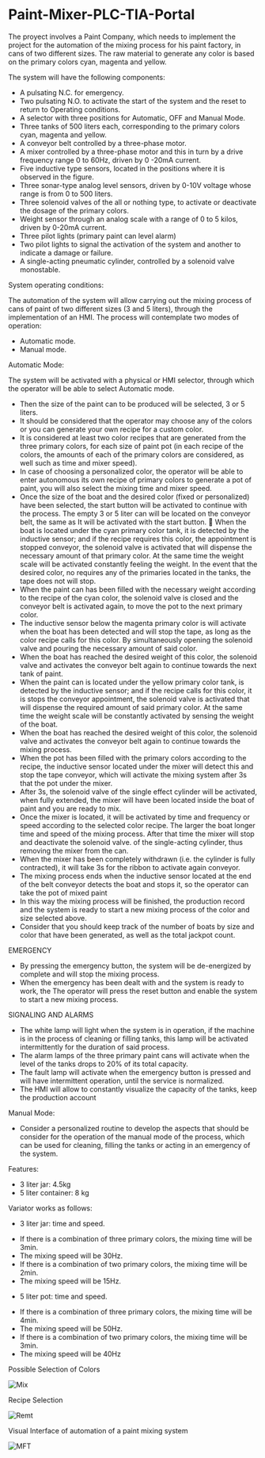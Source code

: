 # Paint-Mixer-PLC-TIA-Portal
The proyect involves a Paint Company, which needs to implement the project for the automation of the
mixing process for his paint factory, in cans of two different sizes.
The raw material to generate any color is based on the primary colors cyan,
magenta and yellow.

The system will have the following components:

* A pulsating N.C. for emergency.
* Two pulsating N.O. to activate the start of the system and the reset to return to
Operating conditions.
* A selector with three positions for Automatic, OFF and Manual Mode.
* Three tanks of 500 liters each, corresponding to the primary colors
cyan, magenta and yellow.
* A conveyor belt controlled by a three-phase motor.
* A mixer controlled by a three-phase motor and this in turn by a drive
frequency range 0 to 60Hz, driven by 0 -20mA current.
* Five inductive type sensors, located in the positions where it is observed
in the figure.
* Three sonar-type analog level sensors, driven by 0-10V voltage
whose range is from 0 to 500 liters.
* Three solenoid valves of the all or nothing type, to activate or deactivate the dosage
of the primary colors.
* Weight sensor through an analog scale with a range of 0 to 5 kilos,
driven by 0-20mA current.
* Three pilot lights (primary paint can level alarm)
* Two pilot lights to signal the activation of the system and another to indicate a
damage or failure.
* A single-acting pneumatic cylinder, controlled by a solenoid valve
monostable.

System operating conditions:

The automation of the system will allow carrying out the mixing process of cans
of paint of two different sizes (3 and 5 liters), through the implementation of
an HMI.
The process will contemplate two modes of operation:

* Automatic mode.
* Manual mode.

Automatic Mode:

The system will be activated with a physical or HMI selector, through which the
operator will be able to select Automatic mode.
* Then the size of the paint can to be produced will be selected, 3 or 5 liters.
* It should be considered that the operator may choose any of the colors
or you can generate your own recipe for a custom color.
* It is considered at least two color recipes that are generated from the three
primary colors, for each size of paint pot (in each recipe of the
colors, the amounts of each of the primary colors are considered, as well
such as time and mixer speed).
* In case of choosing a personalized color, the operator will be able to enter
autonomous its own recipe of primary colors to generate a pot of paint,
you will also select the mixing time and mixer speed.
* Once the size of the boat and the desired color (fixed or personalized) have been selected,
the start button will be activated to continue with the process.
The empty 3 or 5 liter can will be located on the conveyor belt, the same as
It will be activated with the start button.
 When the boat is located under the cyan primary color tank, it is detected
by the inductive sensor; and if the recipe requires this color, the appointment is stopped
conveyor, the solenoid valve is activated that will dispense the necessary amount
of that primary color. At the same time the weight scale will be activated
constantly feeling the weight. In the event that the desired color, no
requires any of the primaries located in the tanks, the tape does not
will stop.
* When the paint can has been filled with the necessary weight according to the recipe of the
cyan color, the solenoid valve is closed and the conveyor belt is activated
again, to move the pot to the next primary color.
* The inductive sensor below the magenta primary color is
will activate when the boat has been detected and will stop the tape, as long as
the color recipe calls for this color. By simultaneously opening the solenoid valve and
pouring the necessary amount of said color.
* When the boat has reached the desired weight of this color, the
solenoid valve and activates the conveyor belt again to continue towards
the next tank of paint.
* When the paint can is located under the yellow primary color tank,
is detected by the inductive sensor; and if the recipe calls for this color, it is
stops the conveyor appointment, the solenoid valve is activated that will dispense the
required amount of said primary color. At the same time the weight scale will be
constantly activated by sensing the weight of the boat.
* When the boat has reached the desired weight of this color, the
solenoid valve and activates the conveyor belt again to continue towards
the mixing process.
* When the pot has been filled with the primary colors according to the recipe,
the inductive sensor located under the mixer will detect this and stop the tape
conveyor, which will activate the mixing system after 3s that the
pot under the mixer.
* After 3s, the solenoid valve of the single effect cylinder will be activated, when
fully extended, the mixer will have been located inside the boat
of paint and you are ready to mix.
* Once the mixer is located, it will be activated by time and frequency or
speed according to the selected color recipe. The larger the boat
longer time and speed of the mixing process.
After that time the mixer will stop and deactivate the solenoid valve.
of the single-acting cylinder, thus removing the mixer from the can.
* When the mixer has been completely withdrawn (i.e. the cylinder is
fully contracted), it will take 3s for the ribbon to activate again
conveyor.
* The mixing process ends when the inductive sensor located at the end of the belt
conveyor detects the boat and stops it, so the operator can take the
pot of mixed paint
* In this way the mixing process will be finished, the
production record and the system is ready to start a new
mixing process of the color and size selected above.
* Consider that you should keep track of the number of boats by size and color
that have been generated, as well as the total jackpot count.

EMERGENCY

* By pressing the emergency button, the system will be de-energized by
complete and will stop the mixing process.
* When the emergency has been dealt with and the system is ready to work, the
The operator will press the reset button and enable the system to start a new
mixing process.

SIGNALING AND ALARMS

* The white lamp will light when the system is in
operation, if the machine is in the process of cleaning or filling
tanks, this lamp will be activated intermittently for the duration of said
process.
* The alarm lamps of the three primary paint cans will activate when
the level of the tanks drops to 20% of its total capacity.
* The fault lamp will activate when the emergency button is pressed
and will have intermittent operation, until the service is normalized.
* The HMI will allow to constantly visualize the capacity of the tanks, keep the
production account

Manual Mode:

* Consider a personalized routine to develop the aspects that should be
consider for the operation of the manual mode of the process, which can be
used for cleaning, filling the tanks or acting in an emergency of the
system.

Features:

* 3 liter jar: 4.5kg
* 5 liter container: 8 kg

Variator works as follows:

- 3 liter jar: time and speed.
* If there is a combination of three primary colors, the mixing time will be
3min.
* The mixing speed will be 30Hz.
* If there is a combination of two primary colors, the mixing time will be
2min.
* The mixing speed will be 15Hz.
- 5 liter pot: time and speed.
* If there is a combination of three primary colors, the mixing time will be
4min.
* The mixing speed will be 50Hz.
* If there is a combination of two primary colors, the mixing time will be
3min.
* The mixing speed will be 40Hz

Possible Selection of Colors

![Mix](https://github.com/Picardo31/Paint-Mixer-PLC-TIA-Portal/assets/70179309/c9cceb7e-f9a4-4c8b-81ef-aed835e87dd5)

Recipe Selection

![Remt](https://github.com/Picardo31/Paint-Mixer-PLC-TIA-Portal/assets/70179309/bce59e8e-56b8-4e49-8123-d81446bb607c)

Visual Interface of automation of a paint mixing system

![MFT](https://github.com/Picardo31/Paint-Mixer-PLC-TIA-Portal/assets/70179309/5ebe6f15-da13-4f3c-8cfe-1047a702aab6)
